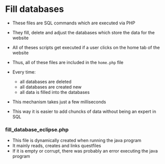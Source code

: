 # Fill databases

- These files are SQL commands which are executed via PHP
- They fill, delete and adjust the databases which store the data for the website

- All of theses scripts get executed if a user clicks on the home tab of the website
- Thus, all of these files are included in the `home.php` file

- Every time:
  - all databases are deleted
  - all databases are created new
  - all data is filled into the databases

- This mechanism takes just a few milliseconds
- This way it is easier to add chuncks of data without being an expert in SQL


### fill_database_eclipse.php

- This file is dynamically created when running the java program
- It mainly reads, creates and links questfiles
- If it is empty or corrupt, there was probably an error executing the java program

